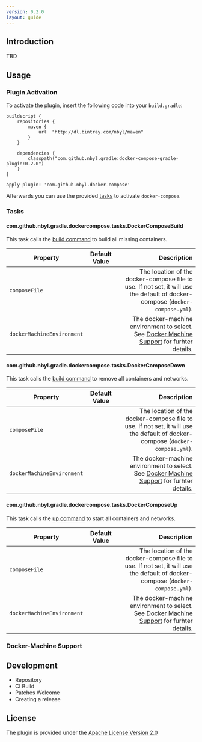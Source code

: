 ```yaml
---
version: 0.2.0
layout: guide
---
```

## Introduction

TBD

## Usage

### Plugin Activation

To activate the plugin, insert the following code into your `build.gradle`:

```
buildscript {
    repositories {
        maven {
            url  "http://dl.bintray.com/nbyl/maven"
        }
    }

    dependencies {
        classpath("com.github.nbyl.gradle:docker-compose-gradle-plugin:0.2.0")
    }
}

apply plugin: 'com.github.nbyl.docker-compose'
```    
Afterwards you can use the provided [tasks](#tasks) to activate `docker-compose`.

### <a name="tasks"></a>Tasks

#### com.github.nbyl.gradle.dockercompose.tasks.DockerComposeBuild

This task calls the <a href="https://docs.docker.com/compose/reference/build/">build command</a> to build all missing containers.

| Property | Default Value | Description |
| --- | --- | ---: |
| `composeFile` | | The location of the docker-compose file to use. If not set, it will use the default of docker-compose (`docker-compose.yml`). |
| `dockerMachineEnvironment` | | The docker-machine environment to select. See [Docker Machine Support](#docker-machine-support) for furhter details.|

#### com.github.nbyl.gradle.dockercompose.tasks.DockerComposeDown

This task calls the <a href="https://docs.docker.com/compose/reference/down/">build command</a> to remove all containers and networks.

| Property | Default Value | Description |
| --- | --- | ---: |
| `composeFile` | | The location of the docker-compose file to use. If not set, it will use the default of docker-compose (`docker-compose.yml`). |
| `dockerMachineEnvironment` | | The docker-machine environment to select. See [Docker Machine Support](#docker-machine-support) for furhter details.|

#### com.github.nbyl.gradle.dockercompose.tasks.DockerComposeUp

This task calls the <a href="https://docs.docker.com/compose/reference/up/">up command</a> to start all containers and networks.

| Property | Default Value | Description |
| --- | --- | ---: |
| `composeFile` | | The location of the docker-compose file to use. If not set, it will use the default of docker-compose (`docker-compose.yml`). |
| `dockerMachineEnvironment` | | The docker-machine environment to select. See [Docker Machine Support](#docker-machine-support) for furhter details.|

### <a name="docker-machine-support"></a>Docker-Machine Support

## Development

* Repository
* CI Build
* Patches Welcome
* Creating a release

## License

The plugin is provided under the [Apache License Version 2.0](http://www.apache.org/licenses/LICENSE-2.0)
